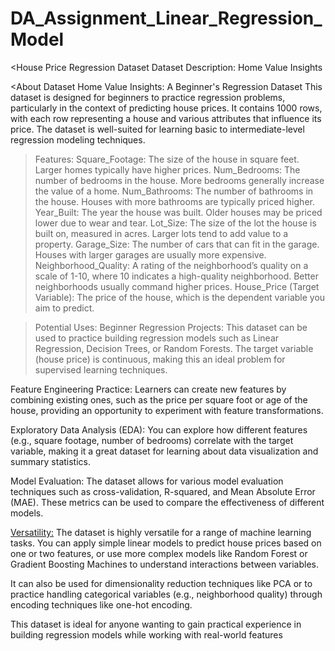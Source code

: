 # DA_Assignment_Linear_Regression_Model

<House Price Regression Dataset
Dataset Description: Home Value Insights

<About Dataset
Home Value Insights: A Beginner's Regression Dataset
This dataset is designed for beginners to practice regression problems, particularly in the context of predicting house prices. It contains 1000 rows, with each row representing a house and various attributes that influence its price. The dataset is well-suited for learning basic to intermediate-level regression modeling techniques.

>Features:
Square_Footage: The size of the house in square feet. Larger homes typically have higher prices.
Num_Bedrooms: The number of bedrooms in the house. More bedrooms generally increase the value of a home.
Num_Bathrooms: The number of bathrooms in the house. Houses with more bathrooms are typically priced higher.
Year_Built: The year the house was built. Older houses may be priced lower due to wear and tear.
Lot_Size: The size of the lot the house is built on, measured in acres. Larger lots tend to add value to a property.
Garage_Size: The number of cars that can fit in the garage. Houses with larger garages are usually more expensive.
Neighborhood_Quality: A rating of the neighborhood’s quality on a scale of 1-10, where 10 indicates a high-quality neighborhood. Better neighborhoods usually command higher prices.
House_Price (Target Variable): The price of the house, which is the dependent variable you aim to predict.


>Potential Uses:
Beginner Regression Projects: This dataset can be used to practice building regression models such as Linear Regression, Decision Trees, or Random Forests. The target variable (house price) is continuous, making this an ideal problem for supervised learning techniques.

Feature Engineering Practice: Learners can create new features by combining existing ones, such as the price per square foot or age of the house, providing an opportunity to experiment with feature transformations.

Exploratory Data Analysis (EDA): You can explore how different features (e.g., square footage, number of bedrooms) correlate with the target variable, making it a great dataset for learning about data visualization and summary statistics.

Model Evaluation: The dataset allows for various model evaluation techniques such as cross-validation, R-squared, and Mean Absolute Error (MAE). These metrics can be used to compare the effectiveness of different models.

<Versatility:>
The dataset is highly versatile for a range of machine learning tasks. You can apply simple linear models to predict house prices based on one or two features, or use more complex models like Random Forest or Gradient Boosting Machines to understand interactions between variables.

It can also be used for dimensionality reduction techniques like PCA or to practice handling categorical variables (e.g., neighborhood quality) through encoding techniques like one-hot encoding.

This dataset is ideal for anyone wanting to gain practical experience in building regression models while working with real-world features